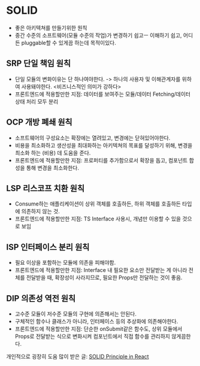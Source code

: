 # SOLID
- 좋은 아키텍쳐를 만들기위한 원칙
- 중간 수준의 소프트웨어(모듈 수준의 작업)가 변경하기 쉽고ㅡ 이해하기 쉽고, 어디든 pluggable할 수 있게끔 하는데 목적이있다.

## SRP 단일 책임 원칙
- 단일 모듈의 변화이유는 단 하나여야한다. -> 하나의 사용자 및 이해관계자를 위하여 사용돼야한다. <비즈니스적인 의미가 강하다>
- 프론트엔드에 적용할만한 지점: 데이터를 보여주는 모듈/데이터 Fetching/데이터 상태 처리 모두 분리

## OCP 개방 폐쇄 원칙
- 소프트웨어의 구성요소는 확장에는 열려있고, 변경에는 닫혀있어야한다.
- 비용을 최소화하고 생산성을 최대화하는 아키텍쳐의 목표를 달성하기 위해, 변경을 최소화 하는 (비용) 데 도움을 준다.
- 프론트엔드에 적용할만한 지점: 프로퍼티를 추가함으로서 확장을 돕고, 컴포넌트 합성을 통해 변경을 최소화한다.

## LSP 리스코프 치환 원칙
- Consume하는 애플리케이션이 상위 객체를 호출하든, 하위 객체를 호출하든 타입에 의존하지 않는 것.
- 프론트엔드에 적용할만한 지점: TS Interface 사용시, 개념만 이용할 수 있을 것으로 보임

## ISP 인터페이스 분리 원칙
- 필요 이상을 포함하는 모듈에 의존을 피해야함.
- 프론트엔드에 적용할만한 지점: Interface 내 필요한 요소만 전달받는 게 아니라 전체를 전달받을 때, 확장성이 사라지므로, 필요한 Props만 전달하는 것이 좋음.

## DIP 의존성 역전 원칙
- 고수준 모듈이 저수준 모듈의 구현에 의존해서는 안된다.
- 구체적인 함수나 클래스가 아니라, 인터페이스 등의 추상화에 의존해야한다.
- 프론트엔드에 적용할만한 지점: 단순한 onSubmit같은 함수도, 상위 모듈에서 Props로 전달받는 식으로 변화시켜 컴포넌트에서 직접 함수를 관리하지 않게끔한다.

개인적으로 굉장히 도움 많이 받은 글: 
[SOLID Principle in React](https://medium.com/dailyjs/applying-solid-principles-in-react-14905d9c5377)
